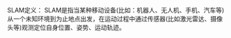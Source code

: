 





SLAM定义：
SLAM是指当某种移动设备(比如：机器人、无人机、手机、汽车等)从一个未知环境到为止地点出发，在运动过程中通过传感器(比如激光雷达、摄像头等)观测定位自身位置、姿势、运动轨迹。
